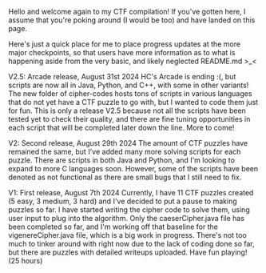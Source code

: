 Hello and welcome again to my CTF compilation! If you've gotten here, I assume that you're poking around (I would be too) and have landed on this page.

Here's just a quick place for me to place progress updates at the more major checkpoints, so that users have more information as to what is happening aside from the very basic, and likely neglected README.md >_<

V2.5: Arcade release, August 31st 2024
HC's Arcade is ending :(, but scripts are now all in Java, Python, and C++, with some in other variants! The new folder of cipher-codes hosts tons of scripts in various languages that do not yet have a CTF puzzle to go with, but I wanted to code them just for fun. This is only a release V2.5 because not all the scripts have been tested yet to check their quality, and there are fine tuning opportunities in each script that will be completed later down the line. More to come!

V2: Second release, August 29th 2024
The amount of CTF puzzles have remained the same, but I've added many more solving scripts for each puzzle. There are scripts in both Java and Python, and I'm looking to expand to more C languages soon. However, some of the scripts have been denoted as not functional as there are small bugs that I still need to fix.

V1: First release, August 7th 2024
Currently, I have 11 CTF puzzles created (5 easy, 3 medium, 3 hard) and I've decided to put a pause to making puzzles so far. I have started writing the cipher code to solve them, using user input to plug into the algorithm. Only the caeserCipher.java file has been completed so far, and I'm working off that baseline for the vigenereCipher.java file, which is a big work in progress. There's not too much to tinker around with right now due to the lack of coding done so far, but there are puzzles with detailed writeups uploaded. Have fun playing! (25 hours)